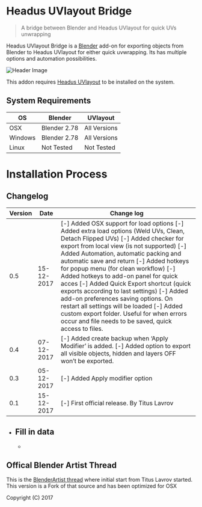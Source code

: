 # Headus UVlayout Bridge

>A bridge between Blender and Headus UVlayout for quick UVs unwrapping

Headus UVlayout Bridge is a [Blender](https://www.blender.org) add-on for exporting objects from Blender to Headus UVlayout for either quick uvwrapping. Its has multiple options and automation possibilities.

![Header Image](https://github.com/schroef/uvlayout_bridge/blob/master/wiki/images/suzanne-header-image.jpg)

This addon requires [Headus UVlayout](https://www.uvlayout.com/) to be installed on the system.


## System Requirements

| **OS** | **Blender** | **UVlayout** |
| ------------- | ------------- | ------------- |
| OSX | Blender 2.78 | All Versions |
| Windows | Blender 2.78 | All Versions |
| Linux | Not Tested | Not Tested |


# Installation Process


## Changelog

| **Version** | **Date** | **Change log** |
| ------------- | ------------- | ------------- |
| 0.5 | 15-12-2017 | [-] Added OSX support for load options [-] Added extra load options (Weld UVs, Clean, Detach Flipped UVs) [-] Added checker for export from local view (is not supported) [-] Added Automation, automatic packing and automatic save and return [-] Added hotkeys for popup menu (for clean workflow) [-] Added hotkeys to add-on panel for quick acces [-] Added Quick Export shortcut (quick exports according to last settings) [-] Added add-on preferences saving options. On restart all settings will be loaded [-] Added custom export folder. Useful for when errors occur and file needs to be saved, quick access to files.
| 0.4 | 07-12-2017 | [-] Added create backup when ‘Apply Modifier’ is added. [-] Added option to export all visible objects, hidden and layers OFF won’t be exported.
| 0.3 | 05-12-2017 | [-] Added Apply modifier option
| 0.1 | 15-12-2017 | [-] First official release. By Titus Lavrov

- Fill in data
    -
    -

## Offical Blender Artist Thread
This is the [BlenderArtist thread](https://blenderartists.org/forum/showthread.php?441849-Add-on-Blender-lt-gt-UVLayout-bridge) where initial start from Titus Lavrov started. This version is a Fork of that source and has been optimized for OSX

Copyright (C) 2017
